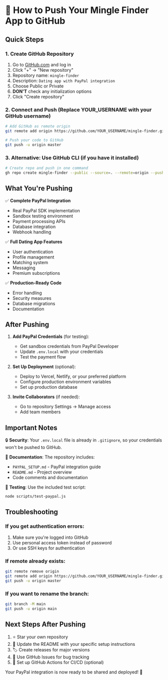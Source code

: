 # 🚀 How to Push Your Mingle Finder App to GitHub

## Quick Steps

### 1. Create GitHub Repository
1. Go to [GitHub.com](https://github.com) and log in
2. Click "+" → "New repository"
3. Repository name: `mingle-finder`
4. Description: `Dating app with PayPal integration`
5. Choose Public or Private
6. **DON'T** check any initialization options
7. Click "Create repository"

### 2. Connect and Push (Replace YOUR_USERNAME with your GitHub username)

```bash
# Add GitHub as remote origin
git remote add origin https://github.com/YOUR_USERNAME/mingle-finder.git

# Push your code to GitHub
git push -u origin master
```

### 3. Alternative: Use GitHub CLI (if you have it installed)
```bash
# Create repo and push in one command
gh repo create mingle-finder --public --source=. --remote=origin --push
```

## What You're Pushing

✅ **Complete PayPal Integration**
- Real PayPal SDK implementation
- Sandbox testing environment
- Payment processing APIs
- Database integration
- Webhook handling

✅ **Full Dating App Features**
- User authentication
- Profile management
- Matching system
- Messaging
- Premium subscriptions

✅ **Production-Ready Code**
- Error handling
- Security measures
- Database migrations
- Documentation

## After Pushing

1. **Add PayPal Credentials** (for testing):
   - Get sandbox credentials from PayPal Developer
   - Update `.env.local` with your credentials
   - Test the payment flow

2. **Set Up Deployment** (optional):
   - Deploy to Vercel, Netlify, or your preferred platform
   - Configure production environment variables
   - Set up production database

3. **Invite Collaborators** (if needed):
   - Go to repository Settings → Manage access
   - Add team members

## Important Notes

🔒 **Security**: Your `.env.local` file is already in `.gitignore`, so your credentials won't be pushed to GitHub.

📝 **Documentation**: The repository includes:
- `PAYPAL_SETUP.md` - PayPal integration guide
- `README.md` - Project overview
- Code comments and documentation

🧪 **Testing**: Use the included test script:
```bash
node scripts/test-paypal.js
```

## Troubleshooting

### If you get authentication errors:
1. Make sure you're logged into GitHub
2. Use personal access token instead of password
3. Or use SSH keys for authentication

### If remote already exists:
```bash
git remote remove origin
git remote add origin https://github.com/YOUR_USERNAME/mingle-finder.git
git push -u origin master
```

### If you want to rename the branch:
```bash
git branch -M main
git push -u origin main
```

## Next Steps After Pushing

1. ⭐ Star your own repository
2. 📝 Update the README with your specific setup instructions
3. 🏷️ Create releases for major versions
4. 🐛 Use GitHub Issues for bug tracking
5. 🔄 Set up GitHub Actions for CI/CD (optional)

Your PayPal integration is now ready to be shared and deployed! 🎉
